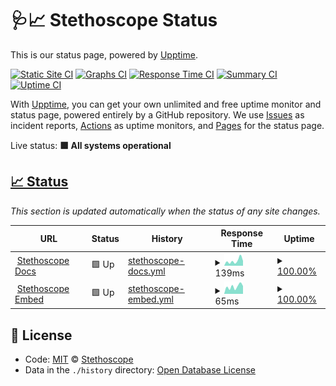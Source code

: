 # 🩺📈 Stethoscope Status

This is our status page, powered by [Upptime](https://upptime.js.org).

[![Static Site CI](https://github.com/stethoscope-js/status/workflows/Static%20Site%20CI/badge.svg)](https://github.com/stethoscope-js/status/actions?query=workflow%3A%22Static+Site+CI%22)
[![Graphs CI](https://github.com/stethoscope-js/status/workflows/Graphs%20CI/badge.svg)](https://github.com/stethoscope-js/status/actions?query=workflow%3A%22Graphs+CI%22)
[![Response Time CI](https://github.com/stethoscope-js/status/workflows/Response%20Time%20CI/badge.svg)](https://github.com/stethoscope-js/status/actions?query=workflow%3A%22Response+Time+CI%22)
[![Summary CI](https://github.com/stethoscope-js/status/workflows/Summary%20CI/badge.svg)](https://github.com/stethoscope-js/status/actions?query=workflow%3A%22Summary+CI%22)
[![Uptime CI](https://github.com/stethoscope-js/status/workflows/Uptime%20CI/badge.svg)](https://github.com/stethoscope-js/status/actions?query=workflow%3A%22Uptime+CI%22)

With [Upptime](https://upptime.js.org), you can get your own unlimited and free uptime monitor and status page, powered entirely by a GitHub repository. We use [Issues](https://github.com/stethoscope-js/status/issues) as incident reports, [Actions](https://github.com/stethoscope-js/status/actions) as uptime monitors, and [Pages](https://stethoscope-js.github.io/status/) for the status page.

Live status: <!--live status--> **🟩 All systems operational**

## [📈 Status](https://stethoscope-js.github.io/status/)

_This section is updated automatically when the status of any site changes._

<!--start: status pages-->
<!-- This summary is generated by Upptime (https://github.com/upptime/upptime) -->
<!-- Do not edit this manually, your changes will be overwritten -->
<!-- prettier-ignore -->
| URL | Status | History | Response Time | Uptime |
| --- | ------ | ------- | ------------- | ------ |
| <img alt="" src="https://icons.duckduckgo.com/ip3/stethoscope.js.org.ico" height="13"> [Stethoscope Docs](https://stethoscope.js.org) | 🟩 Up | [stethoscope-docs.yml](https://github.com/stethoscope-js/status/commits/HEAD/history/stethoscope-docs.yml) | <details><summary><img alt="Response time graph" src="./graphs/stethoscope-docs/response-time-week.png" height="20"> 139ms</summary><br><a href="https://stethoscope-js.github.io/status/history/stethoscope-docs"><img alt="Response time 181" src="https://img.shields.io/endpoint?url=https%3A%2F%2Fraw.githubusercontent.com%2Fstethoscope-js%2Fstatus%2FHEAD%2Fapi%2Fstethoscope-docs%2Fresponse-time.json"></a><br><a href="https://stethoscope-js.github.io/status/history/stethoscope-docs"><img alt="24-hour response time 164" src="https://img.shields.io/endpoint?url=https%3A%2F%2Fraw.githubusercontent.com%2Fstethoscope-js%2Fstatus%2FHEAD%2Fapi%2Fstethoscope-docs%2Fresponse-time-day.json"></a><br><a href="https://stethoscope-js.github.io/status/history/stethoscope-docs"><img alt="7-day response time 139" src="https://img.shields.io/endpoint?url=https%3A%2F%2Fraw.githubusercontent.com%2Fstethoscope-js%2Fstatus%2FHEAD%2Fapi%2Fstethoscope-docs%2Fresponse-time-week.json"></a><br><a href="https://stethoscope-js.github.io/status/history/stethoscope-docs"><img alt="30-day response time 154" src="https://img.shields.io/endpoint?url=https%3A%2F%2Fraw.githubusercontent.com%2Fstethoscope-js%2Fstatus%2FHEAD%2Fapi%2Fstethoscope-docs%2Fresponse-time-month.json"></a><br><a href="https://stethoscope-js.github.io/status/history/stethoscope-docs"><img alt="1-year response time 191" src="https://img.shields.io/endpoint?url=https%3A%2F%2Fraw.githubusercontent.com%2Fstethoscope-js%2Fstatus%2FHEAD%2Fapi%2Fstethoscope-docs%2Fresponse-time-year.json"></a></details> | <details><summary><a href="https://stethoscope-js.github.io/status/history/stethoscope-docs">100.00%</a></summary><a href="https://stethoscope-js.github.io/status/history/stethoscope-docs"><img alt="All-time uptime 99.98%" src="https://img.shields.io/endpoint?url=https%3A%2F%2Fraw.githubusercontent.com%2Fstethoscope-js%2Fstatus%2FHEAD%2Fapi%2Fstethoscope-docs%2Fuptime.json"></a><br><a href="https://stethoscope-js.github.io/status/history/stethoscope-docs"><img alt="24-hour uptime 100.00%" src="https://img.shields.io/endpoint?url=https%3A%2F%2Fraw.githubusercontent.com%2Fstethoscope-js%2Fstatus%2FHEAD%2Fapi%2Fstethoscope-docs%2Fuptime-day.json"></a><br><a href="https://stethoscope-js.github.io/status/history/stethoscope-docs"><img alt="7-day uptime 100.00%" src="https://img.shields.io/endpoint?url=https%3A%2F%2Fraw.githubusercontent.com%2Fstethoscope-js%2Fstatus%2FHEAD%2Fapi%2Fstethoscope-docs%2Fuptime-week.json"></a><br><a href="https://stethoscope-js.github.io/status/history/stethoscope-docs"><img alt="30-day uptime 100.00%" src="https://img.shields.io/endpoint?url=https%3A%2F%2Fraw.githubusercontent.com%2Fstethoscope-js%2Fstatus%2FHEAD%2Fapi%2Fstethoscope-docs%2Fuptime-month.json"></a><br><a href="https://stethoscope-js.github.io/status/history/stethoscope-docs"><img alt="1-year uptime 99.95%" src="https://img.shields.io/endpoint?url=https%3A%2F%2Fraw.githubusercontent.com%2Fstethoscope-js%2Fstatus%2FHEAD%2Fapi%2Fstethoscope-docs%2Fuptime-year.json"></a></details>
| <img alt="" src="https://icons.duckduckgo.com/ip3/stethoscope.js.org.ico" height="13"> [Stethoscope Embed](https://stethoscope.js.org/embed/?repo=AnandChowdhary%2Flife&api=rescuetime-time-tracking&latest=top-overview.weeks) | 🟩 Up | [stethoscope-embed.yml](https://github.com/stethoscope-js/status/commits/HEAD/history/stethoscope-embed.yml) | <details><summary><img alt="Response time graph" src="./graphs/stethoscope-embed/response-time-week.png" height="20"> 65ms</summary><br><a href="https://stethoscope-js.github.io/status/history/stethoscope-embed"><img alt="Response time 67" src="https://img.shields.io/endpoint?url=https%3A%2F%2Fraw.githubusercontent.com%2Fstethoscope-js%2Fstatus%2FHEAD%2Fapi%2Fstethoscope-embed%2Fresponse-time.json"></a><br><a href="https://stethoscope-js.github.io/status/history/stethoscope-embed"><img alt="24-hour response time 113" src="https://img.shields.io/endpoint?url=https%3A%2F%2Fraw.githubusercontent.com%2Fstethoscope-js%2Fstatus%2FHEAD%2Fapi%2Fstethoscope-embed%2Fresponse-time-day.json"></a><br><a href="https://stethoscope-js.github.io/status/history/stethoscope-embed"><img alt="7-day response time 65" src="https://img.shields.io/endpoint?url=https%3A%2F%2Fraw.githubusercontent.com%2Fstethoscope-js%2Fstatus%2FHEAD%2Fapi%2Fstethoscope-embed%2Fresponse-time-week.json"></a><br><a href="https://stethoscope-js.github.io/status/history/stethoscope-embed"><img alt="30-day response time 55" src="https://img.shields.io/endpoint?url=https%3A%2F%2Fraw.githubusercontent.com%2Fstethoscope-js%2Fstatus%2FHEAD%2Fapi%2Fstethoscope-embed%2Fresponse-time-month.json"></a><br><a href="https://stethoscope-js.github.io/status/history/stethoscope-embed"><img alt="1-year response time 72" src="https://img.shields.io/endpoint?url=https%3A%2F%2Fraw.githubusercontent.com%2Fstethoscope-js%2Fstatus%2FHEAD%2Fapi%2Fstethoscope-embed%2Fresponse-time-year.json"></a></details> | <details><summary><a href="https://stethoscope-js.github.io/status/history/stethoscope-embed">100.00%</a></summary><a href="https://stethoscope-js.github.io/status/history/stethoscope-embed"><img alt="All-time uptime 99.96%" src="https://img.shields.io/endpoint?url=https%3A%2F%2Fraw.githubusercontent.com%2Fstethoscope-js%2Fstatus%2FHEAD%2Fapi%2Fstethoscope-embed%2Fuptime.json"></a><br><a href="https://stethoscope-js.github.io/status/history/stethoscope-embed"><img alt="24-hour uptime 100.00%" src="https://img.shields.io/endpoint?url=https%3A%2F%2Fraw.githubusercontent.com%2Fstethoscope-js%2Fstatus%2FHEAD%2Fapi%2Fstethoscope-embed%2Fuptime-day.json"></a><br><a href="https://stethoscope-js.github.io/status/history/stethoscope-embed"><img alt="7-day uptime 100.00%" src="https://img.shields.io/endpoint?url=https%3A%2F%2Fraw.githubusercontent.com%2Fstethoscope-js%2Fstatus%2FHEAD%2Fapi%2Fstethoscope-embed%2Fuptime-week.json"></a><br><a href="https://stethoscope-js.github.io/status/history/stethoscope-embed"><img alt="30-day uptime 100.00%" src="https://img.shields.io/endpoint?url=https%3A%2F%2Fraw.githubusercontent.com%2Fstethoscope-js%2Fstatus%2FHEAD%2Fapi%2Fstethoscope-embed%2Fuptime-month.json"></a><br><a href="https://stethoscope-js.github.io/status/history/stethoscope-embed"><img alt="1-year uptime 99.95%" src="https://img.shields.io/endpoint?url=https%3A%2F%2Fraw.githubusercontent.com%2Fstethoscope-js%2Fstatus%2FHEAD%2Fapi%2Fstethoscope-embed%2Fuptime-year.json"></a></details>

<!--end: status pages-->

## 📄 License

- Code: [MIT](./LICENSE) © [Stethoscope](https://stethoscope.js.org)
- Data in the `./history` directory: [Open Database License](https://opendatacommons.org/licenses/odbl/1-0/)
